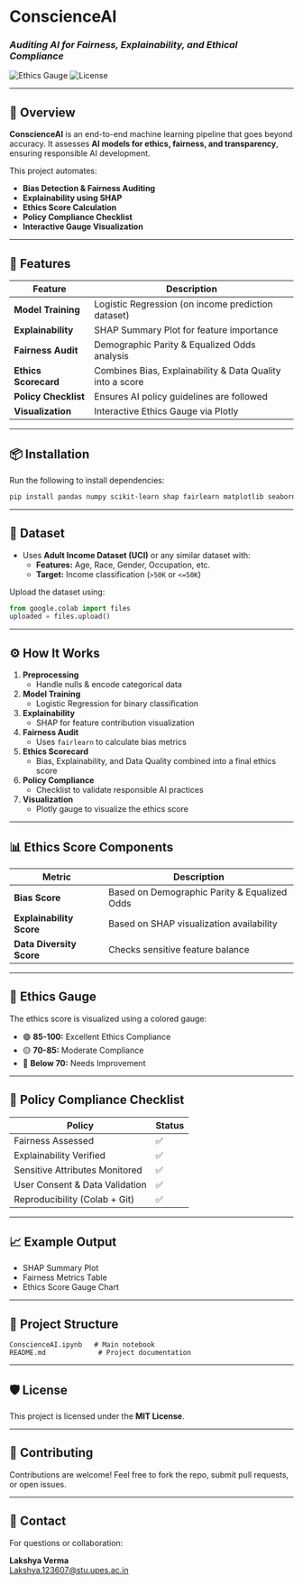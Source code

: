 
# **ConscienceAI**  
### *Auditing AI for Fairness, Explainability, and Ethical Compliance*

![Ethics Gauge](https://img.shields.io/badge/Ethics-Audited-blue) ![License](https://img.shields.io/badge/License-MIT-green)

---

## **📖 Overview**

**ConscienceAI** is an end-to-end machine learning pipeline that goes beyond accuracy. It assesses **AI models for ethics, fairness, and transparency**, ensuring responsible AI development.

This project automates:
- **Bias Detection & Fairness Auditing**
- **Explainability using SHAP**
- **Ethics Score Calculation**
- **Policy Compliance Checklist**
- **Interactive Gauge Visualization**

---

## **🧰 Features**

| Feature | Description |
|----------|-------------|
| **Model Training** | Logistic Regression (on income prediction dataset) |
| **Explainability** | SHAP Summary Plot for feature importance |
| **Fairness Audit** | Demographic Parity & Equalized Odds analysis |
| **Ethics Scorecard** | Combines Bias, Explainability & Data Quality into a score |
| **Policy Checklist** | Ensures AI policy guidelines are followed |
| **Visualization** | Interactive Ethics Gauge via Plotly |

---

## **📦 Installation**

Run the following to install dependencies:

```bash
pip install pandas numpy scikit-learn shap fairlearn matplotlib seaborn plotly
```

---

## **📂 Dataset**

- Uses **Adult Income Dataset (UCI)** or any similar dataset with:
  - **Features:** Age, Race, Gender, Occupation, etc.
  - **Target:** Income classification (`>50K` or `<=50K`)

Upload the dataset using:

```python
from google.colab import files
uploaded = files.upload()
```

---

## **⚙️ How It Works**

1. **Preprocessing**
   - Handle nulls & encode categorical data
2. **Model Training**
   - Logistic Regression for binary classification
3. **Explainability**
   - SHAP for feature contribution visualization
4. **Fairness Audit**
   - Uses `fairlearn` to calculate bias metrics
5. **Ethics Scorecard**
   - Bias, Explainability, and Data Quality combined into a final ethics score
6. **Policy Compliance**
   - Checklist to validate responsible AI practices
7. **Visualization**
   - Plotly gauge to visualize the ethics score

---

## **📊 Ethics Score Components**

| Metric | Description |
|---------|-------------|
| **Bias Score** | Based on Demographic Parity & Equalized Odds |
| **Explainability Score** | Based on SHAP visualization availability |
| **Data Diversity Score** | Checks sensitive feature balance |

---

## **🚦 Ethics Gauge**

The ethics score is visualized using a colored gauge:

- 🟢 **85-100:** Excellent Ethics Compliance  
- 🟡 **70-85:** Moderate Compliance  
- 🔴 **Below 70:** Needs Improvement  

---

## **📜 Policy Compliance Checklist**

| Policy | Status |
|---------|--------|
| Fairness Assessed | ✅ |
| Explainability Verified | ✅ |
| Sensitive Attributes Monitored | ✅ |
| User Consent & Data Validation | ✅ |
| Reproducibility (Colab + Git) | ✅ |

---

## **📈 Example Output**

- SHAP Summary Plot  
- Fairness Metrics Table  
- Ethics Score Gauge Chart  

---

## **📂 Project Structure**

```
ConscienceAI.ipynb   # Main notebook
README.md             # Project documentation
```

---

## **🛡️ License**

This project is licensed under the **MIT License**.

---

## **🤝 Contributing**

Contributions are welcome! Feel free to fork the repo, submit pull requests, or open issues.

---

## **💬 Contact**

For questions or collaboration:

**Lakshya Verma**  
Lakshya.123607@stu.upes.ac.in
